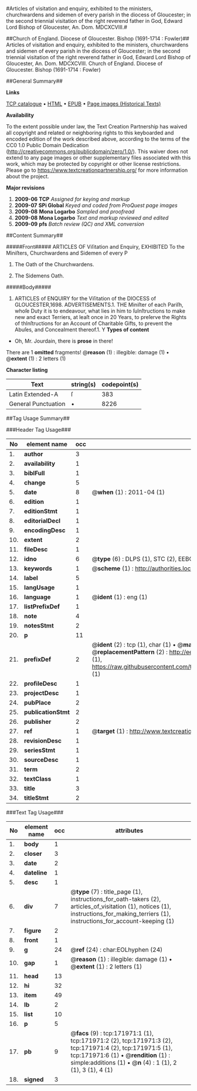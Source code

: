 #Articles of visitation and enquiry, exhibited to the ministers, churchwardens and sidemen of every parish in the diocess of Gloucester; in the second triennial visitation of the right reverend father in God, Edward Lord Bishop of Gloucester, An. Dom. MDCXCVIII.#

##Church of England. Diocese of Gloucester. Bishop (1691-1714 : Fowler)##
Articles of visitation and enquiry, exhibited to the ministers, churchwardens and sidemen of every parish in the diocess of Gloucester; in the second triennial visitation of the right reverend father in God, Edward Lord Bishop of Gloucester, An. Dom. MDCXCVIII.
Church of England. Diocese of Gloucester. Bishop (1691-1714 : Fowler)

##General Summary##

**Links**

[TCP catalogue](http://www.ota.ox.ac.uk/tcp/)  • 
[HTML](http://tei.it.ox.ac.uk/tcp/Texts-HTML/free/A79/A79597.html)  • 
[EPUB](http://tei.it.ox.ac.uk/tcp/Texts-EPUB/free/A79/A79597.epub) • 
[Page images (Historical Texts)](https://historicaltexts.jisc.ac.uk/eebo-43663227e)

**Availability**

To the extent possible under law, the Text Creation Partnership has waived all copyright and related or neighboring rights to this keyboarded and encoded edition of the work described above, according to the terms of the CC0 1.0 Public Domain Dedication (http://creativecommons.org/publicdomain/zero/1.0/). This waiver does not extend to any page images or other supplementary files associated with this work, which may be protected by copyright or other license restrictions. Please go to https://www.textcreationpartnership.org/ for more information about the project.

**Major revisions**

1. __2009-06__ __TCP__ *Assigned for keying and markup*
1. __2009-07__ __SPi Global__ *Keyed and coded from ProQuest page images*
1. __2009-08__ __Mona Logarbo__ *Sampled and proofread*
1. __2009-08__ __Mona Logarbo__ *Text and markup reviewed and edited*
1. __2009-09__ __pfs__ *Batch review (QC) and XML conversion*

##Content Summary##

#####Front#####
ARTICLES OF Viſitation and Enquiry, EXHIBITED To the Miniſters, Churchwardens and Sidemen of every P
1. The Oath of the Churchwardens.

1. The Sidemens Oath.

#####Body#####

1. ARTICLES of ENQUIRY for the Viſitation of the DIOCESS of GLOUCESTER,1698.
ADVERTISEMENTS.1. THE Miniſter of each Pariſh, whoſe Duty it is to endeavour, what lies in him to ſuInſtructions to make new and exact Terriers, at leaſt once in 20 Years, to preſerve the Rights of thInſtructions for an Account of Charitable Gifts, to prevent the Abuſes, and Concealment thereof.1. Y
**Types of content**

  * Oh, Mr. Jourdain, there is **prose** in there!

There are 1 **omitted** fragments! 
 @__reason__ (1) : illegible: damage (1)  •  @__extent__ (1) : 2 letters (1)

**Character listing**


|Text|string(s)|codepoint(s)|
|---|---|---|
|Latin Extended-A|ſ|383|
|General Punctuation|•|8226|

##Tag Usage Summary##

###Header Tag Usage###

|No|element name|occ|attributes|
|---|---|---|---|
|1.|__author__|3||
|2.|__availability__|1||
|3.|__biblFull__|1||
|4.|__change__|5||
|5.|__date__|8| @__when__ (1) : 2011-04 (1)|
|6.|__edition__|1||
|7.|__editionStmt__|1||
|8.|__editorialDecl__|1||
|9.|__encodingDesc__|1||
|10.|__extent__|2||
|11.|__fileDesc__|1||
|12.|__idno__|6| @__type__ (6) : DLPS (1), STC (2), EEBO-CITATION (1), OCLC (1), VID (1)|
|13.|__keywords__|1| @__scheme__ (1) : http://authorities.loc.gov/ (1)|
|14.|__label__|5||
|15.|__langUsage__|1||
|16.|__language__|1| @__ident__ (1) : eng (1)|
|17.|__listPrefixDef__|1||
|18.|__note__|4||
|19.|__notesStmt__|2||
|20.|__p__|11||
|21.|__prefixDef__|2| @__ident__ (2) : tcp (1), char (1)  •  @__matchPattern__ (2) : ([0-9\-]+):([0-9IVX]+) (1), (.+) (1)  •  @__replacementPattern__ (2) : http://eebo.chadwyck.com/downloadtiff?vid=$1&page=$2 (1), https://raw.githubusercontent.com/textcreationpartnership/Texts/master/tcpchars.xml#$1 (1)|
|22.|__profileDesc__|1||
|23.|__projectDesc__|1||
|24.|__pubPlace__|2||
|25.|__publicationStmt__|2||
|26.|__publisher__|2||
|27.|__ref__|1| @__target__ (1) : http://www.textcreationpartnership.org/docs/. (1)|
|28.|__revisionDesc__|1||
|29.|__seriesStmt__|1||
|30.|__sourceDesc__|1||
|31.|__term__|2||
|32.|__textClass__|1||
|33.|__title__|3||
|34.|__titleStmt__|2||


###Text Tag Usage###

|No|element name|occ|attributes|
|---|---|---|---|
|1.|__body__|1||
|2.|__closer__|3||
|3.|__date__|2||
|4.|__dateline__|1||
|5.|__desc__|1||
|6.|__div__|7| @__type__ (7) : title_page (1), instructions_for_oath-takers (2), articles_of_visitation (1), notices (1), instructions_for_making_terriers (1), instructions_for_account-keeping (1)|
|7.|__figure__|2||
|8.|__front__|1||
|9.|__g__|24| @__ref__ (24) : char:EOLhyphen (24)|
|10.|__gap__|1| @__reason__ (1) : illegible: damage (1)  •  @__extent__ (1) : 2 letters (1)|
|11.|__head__|13||
|12.|__hi__|32||
|13.|__item__|49||
|14.|__lb__|2||
|15.|__list__|10||
|16.|__p__|5||
|17.|__pb__|9| @__facs__ (9) : tcp:171971:1 (1), tcp:171971:2 (2), tcp:171971:3 (2), tcp:171971:4 (2), tcp:171971:5 (1), tcp:171971:6 (1)  •  @__rendition__ (1) : simple:additions (1)  •  @__n__ (4) : 1 (1), 2 (1), 3 (1), 4 (1)|
|18.|__signed__|3||
